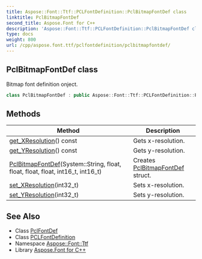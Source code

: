 ```yaml
---
title: Aspose::Font::Ttf::PCLFontDefinition::PclBitmapFontDef class
linktitle: PclBitmapFontDef
second_title: Aspose.Font for C++
description: 'Aspose::Font::Ttf::PCLFontDefinition::PclBitmapFontDef class. Bitmap font definition onject in C++.'
type: docs
weight: 800
url: /cpp/aspose.font.ttf/pclfontdefinition/pclbitmapfontdef/
---
```

## PclBitmapFontDef class


Bitmap font definition onject.

```cpp
class PclBitmapFontDef : public Aspose::Font::Ttf::PCLFontDefinition::PclFontDef
```

## Methods

| Method | Description |
| --- | --- |
| [get_XResolution](./get_xresolution/)() const | Gets x-resolution. |
| [get_YResolution](./get_yresolution/)() const | Gets y-resolution. |
| [PclBitmapFontDef](./pclbitmapfontdef/)(System::String, float, float, float, float, int16_t, int16_t) | Creates [PclBitmapFontDef](./) struct. |
| [set_XResolution](./set_xresolution/)(int32_t) | Sets x-resolution. |
| [set_YResolution](./set_yresolution/)(int32_t) | Sets y-resolution. |
## See Also

* Class [PclFontDef](../pclfontdef/)
* Class [PCLFontDefinition](../)
* Namespace [Aspose::Font::Ttf](../../)
* Library [Aspose.Font for C++](../../../)
